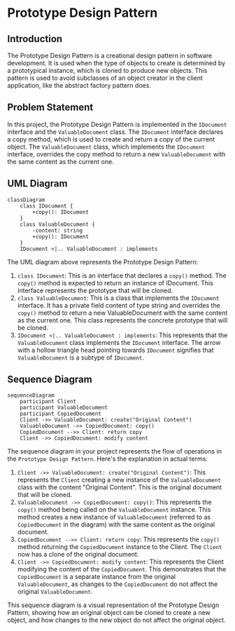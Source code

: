 # Prototype Design Pattern

## Introduction

The Prototype Design Pattern is a creational design pattern in 
software development. It is used when the type of objects to 
create is determined by a prototypical instance, which is cloned 
to produce new objects. This pattern is used to avoid subclasses 
of an object creator in the client application, like the 
abstract factory pattern does.  

## Problem Statement

In this project, the Prototype Design Pattern is implemented in 
the `IDocument` interface and the `ValuableDocument` class. The 
`IDocument` interface declares a copy method, which is used to 
create and return a copy of the current object. The 
`ValuableDocument` class, which implements the `IDocument` 
interface, overrides the copy method to return a new `ValuableDocument` 
with the same content as the current one. 

## UML Diagram

```mermaid
classDiagram
    class IDocument {
        +copy(): IDocument
    }
    class ValuableDocument {
        -content: string
        +copy(): IDocument
    }
    IDocument <|.. ValuableDocument : implements
```

The UML diagram above represents the Prototype Design Pattern:

1. `class IDocument`: This is an interface that declares a `copy()` method. 
The `copy()` method is expected to return an instance of IDocument. This interface 
represents the prototype that will be cloned.  
2. `class ValuableDocument`: This is a class that implements the `IDocument` interface. 
It has a private field content of type string and overrides the `copy()` method to 
return a new ValuableDocument with the same content as the current one. This class 
represents the concrete prototype that will be cloned.  
3. `IDocument <|.. ValuableDocument : implements`: This represents that the `ValuableDocument` 
class implements the `IDocument` interface. The arrow with a hollow triangle head pointing 
towards `IDocument` signifies that `ValuableDocument` is a subtype of `IDocument`.


## Sequence Diagram

```mermaid
sequenceDiagram
    participant Client
    participant ValuableDocument
    participant CopiedDocument
    Client ->> ValuableDocument: create("Original Content")
    ValuableDocument ->> CopiedDocument: copy()
    CopiedDocument -->> Client: return copy
    Client ->> CopiedDocument: modify content
```

The sequence diagram in your project represents the flow of operations in the 
`Prototype Design Pattern`. Here's the explanation in actual terms: 

1. `Client ->> ValuableDocument: create("Original Content")`: This represents the `Client` 
creating a new instance of the `ValuableDocument` class with the content "Original Content". 
This is the original document that will be cloned.  
2. `ValuableDocument ->> CopiedDocument: copy()`: This represents the `copy()` method 
being called on the `ValuableDocument` instance. This method creates a new instance of 
`ValuableDocument` (referred to as `CopiedDocument` in the diagram) with the same content 
as the original document.  
3. `CopiedDocument -->> Client: return copy`: This represents the `copy()` method returning 
the `CopiedDocument` instance to the Client. The `Client` now has a clone of the original 
document.  
4. `Client ->> CopiedDocument: modify content`: This represents the Client modifying 
the content of the `CopiedDocument`. This demonstrates that the `CopiedDocument` is a 
separate instance from the original `ValuableDocument`, as changes to the `CopiedDocument` 
do not affect the original `ValuableDocument`.  

This sequence diagram is a visual representation of the Prototype Design Pattern, 
showing how an original object can be cloned to create a new object, and how changes 
to the new object do not affect the original object.